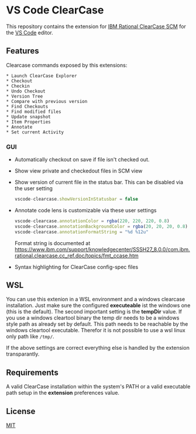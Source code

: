# VS Code ClearCase

This repository contains the extension for [IBM Rational ClearCase SCM](http://www-03.ibm.com/software/products/en/clearcase) for the [VS Code](https://code.visualstudio.com) editor.

## Features

Clearcase commands exposed by this extensions:

    * Launch ClearCase Explorer
    * Checkout
    * Checkin
    * Undo Checkout
    * Version Tree
    * Compare with previous version
    * Find Checkouts
    * Find modified files
    * Update snapshot
    * Item Properties
    * Annotate
    * Set current Activity

### GUI

   * Automatically checkout on save if file isn't checked out.
   * Show view private and checkedout files in SCM view
   * Show version of current file in the status bar. This can be disabled via the user setting

     ```TypeScript
     vscode-clearcase.showVersionInStatusbar = false
     ```

   * Annotate code lens is customizable via these user settings

     ```TypeScript
     vscode-clearcase.annotationColor = rgba(220, 220, 220, 0.8)
     vscode-clearcase.annotationBackgroundColor = rgba(20, 20, 20, 0.8)
     vscode-clearcase.annotationFormatString = "%d %12u"
     ```

     Format string is documented at https://www.ibm.com/support/knowledgecenter/SSSH27_8.0.0/com.ibm.rational.clearcase.cc_ref.doc/topics/fmt_ccase.htm

   * Syntax highlighting for ClearCase config-spec files

## WSL

You can use this extenion in a WSL environment and a windows clearcase installation. Just make sure the configured **executeable** ist the windows one (this is the default). The second important setting is the **tempDir** value. If you use a windows cleartool binary the temp dir needs to be a windows style path as already set by default. This path needs to be reachable by the windows cleartool executable. Therefor it is not possible to use a wsl linux only path like `/tmp/`.

If the above settings are correct everything else is handled by the extension transparantly.

## Requirements

A valid ClearCase installation within the system's PATH or a valid executable path setup in the **extension** preferences value.

## License
[MIT](LICENSE)
